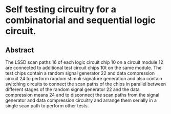# Self testing circuitry for a combinatorial and sequential logic circuit.

## Abstract
The LSSD scan paths 16 of each logic circuit chip 10 on a circuit module 12 are connected to additional test circuit chips 10t on the same module. The test chips contain a random signal generator 22 and data compression circuit 24 to perform random stimuli signature generation and also contain switching circuits to connect the scan paths of the chips in parallel between different stages of the random signal generator 22 and the data compression means 24 and to disconnect the scan paths from the signal generator and data compression circuitry and arrange them serially in a single scan path to perform other tests.